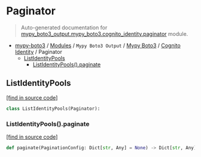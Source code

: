 # Paginator

> Auto-generated documentation for [mypy_boto3_output.mypy_boto3.cognito_identity.paginator](https://github.com/vemel/mypy_boto3/blob/master/mypy_boto3_output/mypy_boto3/cognito_identity/paginator.py) module.

- [mypy-boto3](../../../README.md#mypy_boto3) / [Modules](../../../MODULES.md#mypy-boto3-modules) / `Mypy Boto3 Output` / [Mypy Boto3](../index.md#mypy-boto3) / [Cognito Identity](index.md#cognito-identity) / Paginator
    - [ListIdentityPools](#listidentitypools)
        - [ListIdentityPools().paginate](#listidentitypoolspaginate)

## ListIdentityPools

[[find in source code]](https://github.com/vemel/mypy_boto3/blob/master/mypy_boto3_output/mypy_boto3/cognito_identity/paginator.py#L9)

```python
class ListIdentityPools(Paginator):
```

### ListIdentityPools().paginate

[[find in source code]](https://github.com/vemel/mypy_boto3/blob/master/mypy_boto3_output/mypy_boto3/cognito_identity/paginator.py#L12)

```python
def paginate(PaginationConfig: Dict[str, Any] = None) -> Dict[str, Any]:
```
